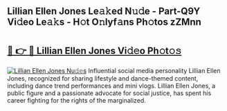 ## Lillian Ellen Jones Le𝚊𝚔ed N𝚞𝚍e - Part-Q9Y Vi𝚍eo Le𝚊𝚔s - H𝚘t O𝚗lyf𝚊ns Ph𝚘tos zZMnn

# <h2><a href="http://hf7m4dn.feru.top/?c=Lillian+Ellen+Jones">🔗 👉 🔴 Lillian Ellen Jones Vi𝚍𝚎o Ph𝚘t𝚘𝚜</a></h2>

[![Lillian Ellen Jones Nu𝚍𝚎s](https://i.imgur.com/0TWrTi3.gif)](http://hf7m4dn.feru.top/?c=Lillian+Ellen+Jones)
Influential social media personality Lillian Ellen Jones, recognized for sharing lifestyle and dance-themed content, including dance trend performances and mini vlogs. Lillian Ellen Jones, a public figure and a passionate advocate for social justice, has spent his career fighting for the rights of the marginalized. 
